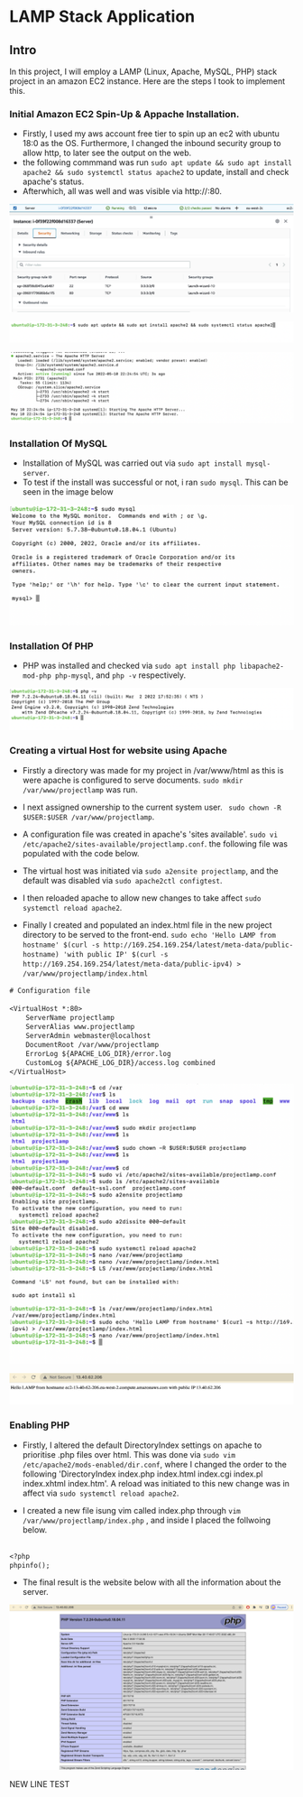 # LAMP Stack Application

## Intro

In this project, I will employ a LAMP (Linux, Apache, MySQL, PHP) stack project in an amazon EC2 instance. Here are the steps I took to implement this.


### Initial Amazon EC2 Spin-Up & Appache Installation.

- Firstly, I used my aws account free tier to spin up an ec2 with ubuntu 18:0 as the OS. Furthermore, I changed the inbound security group to allow http, to later see the output on the web.
- the following commmand was run `sudo apt update && sudo apt install apache2 && sudo systemctl status apache2` to update, install and check apache's status.
- Afterwhich, all was well and was visible via http://<EC2 public IP>:80.

![alt text](images/firewall.png)

![alt text](images/Installation%20of%20Apache.png)

![alt text](images/apache%20status.png)


### Installation Of MySQL

- Installation of MySQL was carried out via `sudo apt install mysql-server`.
- To test if the install was successful or not, i ran `sudo mysql`. This can be seen in the image below

![alt text](images/MySQL.png)


### Installation Of PHP

- PHP was installed and checked via `sudo apt install php libapache2-mod-php php-mysql`, and `php -v` respectively.

![alt text](images/php.png)


### Creating a virtual Host for website using Apache

- Firstly a directory was made for my project in /var/www/html as this is were apache is configured to serve documents. `sudo mkdir /var/www/projectlamp` was run.
- I next assigned ownership to the current system user. ` sudo chown -R $USER:$USER /var/www/projectlamp`.
- A configuration file was created in apache's 'sites available'. `sudo vi /etc/apache2/sites-available/projectlamp.conf`.
the following file was populated with the code below.

- The virtual host was initiated via `sudo a2ensite projectlamp`, and the default was disabled via `sudo apache2ctl configtest`.
- I then reloaded apache to allow new changes to take affect `sudo systemctl reload apache2`.

- Finally I created and populated an index.html file in the new project directory to be served to the front-end. `sudo echo 'Hello LAMP from hostname' $(curl -s http://169.254.169.254/latest/meta-data/public-hostname) 'with public IP' $(curl -s http://169.254.169.254/latest/meta-data/public-ipv4) > /var/www/projectlamp/index.html`

```
# Configuration file

<VirtualHost *:80>
    ServerName projectlamp
    ServerAlias www.projectlamp 
    ServerAdmin webmaster@localhost
    DocumentRoot /var/www/projectlamp
    ErrorLog ${APACHE_LOG_DIR}/error.log
    CustomLog ${APACHE_LOG_DIR}/access.log combined
</VirtualHost>

```

![alt text](images/virtual%20host.png)


![alt text](images/virtual%20host%20for%20website.png)


### Enabling PHP 

- Firstly, I altered the default DirectoryIndex settings on apache to prioritise .php files over html. This was done via `sudo vim /etc/apache2/mods-enabled/dir.conf`, where I changed the order to the following 'DirectoryIndex index.php index.html index.cgi index.pl index.xhtml index.htm'. A reload was initiated to this new change was in affect via `sudo systemctl reload apache2`.


- I created a new file isung vim called index.php through `vim /var/www/projectlamp/index.php` , and inside I placed the follwoing below.



```

<?php
phpinfo();

```

- The final result is the website below with all the information about the server.

![alt text](images/php%20website.png)

NEW LINE TEST
